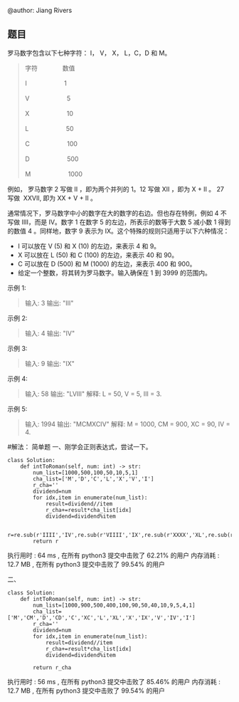 @author: Jiang Rivers
## 题目

罗马数字包含以下七种字符： I， V， X， L，C，D 和 M。

> 字符　　　　数值
>
> I　　　　　　1
>
> V　　　　　　5
>
> X　　　　　　10
>
> L　　　　　　50
>
> C　　　　　　100
>
> D　　　　　　500
>
> M　　　　　　1000

例如， 罗马数字 2 写做 II ，即为两个并列的 1。12 写做 XII ，即为 X + II 。 27 写做  XXVII, 即为 XX + V + II 。

通常情况下，罗马数字中小的数字在大的数字的右边。但也存在特例，例如 4 不写做 IIII，而是 IV。数字 1 在数字 5 的左边，所表示的数等于大数 5 减小数 1 得到的数值 4 。同样地，数字 9 表示为 IX。这个特殊的规则只适用于以下六种情况：

+ I 可以放在 V (5) 和 X (10) 的左边，来表示 4 和 9。
+ X 可以放在 L (50) 和 C (100) 的左边，来表示 40 和 90。 
+ C 可以放在 D (500) 和 M (1000) 的左边，来表示 400 和 900。
+ 给定一个整数，将其转为罗马数字。输入确保在 1 到 3999 的范围内。

示例 1:

> 输入: 3
> 输出: "III"

示例 2:

> 输入: 4
> 输出: "IV"

示例 3:

> 输入: 9
> 输出: "IX"

示例 4:

> 输入: 58
> 输出: "LVIII"
> 解释: L = 50, V = 5, III = 3.

示例 5:

> 输入: 1994
> 输出: "MCMXCIV"
> 解释: M = 1000, CM = 900, XC = 90, IV = 4.


#解法：
简单题
一、刚学会正则表达式，尝试一下。

    class Solution:
        def intToRoman(self, num: int) -> str:
            num_list=[1000,500,100,50,10,5,1]
            cha_list=['M','D','C','L','X','V','I']
            r_cha=''
            dividend=num
            for idx,item in enumerate(num_list):
                result=dividend//item
                r_cha+=result*cha_list[idx]
                dividend=dividend%item
                    
            r=re.sub(r'IIII','IV',re.sub(r'VIIII','IX',re.sub(r'XXXX','XL',re.sub(r'LXXXX','XC',re.sub(r'CCCC','CD',re.sub(r'DCCCC','CM',r_cha))))))
            return r
            
执行用时 :
64 ms
, 在所有 python3 提交中击败了
62.21%
的用户
内存消耗 :
12.7 MB
, 在所有 python3 提交中击败了
99.54%
的用户

二、
    
    class Solution:
        def intToRoman(self, num: int) -> str:
            num_list=[1000,900,500,400,100,90,50,40,10,9,5,4,1]
            cha_list=['M','CM','D','CD','C','XC','L','XL','X','IX','V','IV','I']
            r_cha=''
            dividend=num
            for idx,item in enumerate(num_list):
                result=dividend//item
                r_cha+=result*cha_list[idx]
                dividend=dividend%item

            return r_cha

执行用时 :
56 ms
, 在所有 python3 提交中击败了
85.46%
的用户
内存消耗 :
12.7 MB
, 在所有 python3 提交中击败了
99.54%
的用户